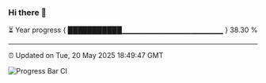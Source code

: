 ### Hi there 👋

⏳ Year progress { ███████████▁▁▁▁▁▁▁▁▁▁▁▁▁▁▁▁▁▁▁ } 38.30 %

---

⏰ Updated on Tue, 20 May 2025 18:49:47 GMT

![Progress Bar CI](https://github.com/IshwaranRudhara/GIT-ACTION/workflows/Progress%20Bar%20CI/badge.svg)
